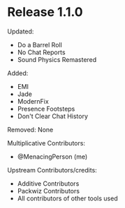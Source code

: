 # Release 1.1.0

Updated:
- Do a Barrel Roll
- No Chat Reports
- Sound Physics Remastered

Added:
- EMI
- Jade
- ModernFix
- Presence Footsteps
- Don't Clear Chat History

Removed:
None


Multiplicative Contributors:
- @MenacingPerson (me)

Upstream Contributors/credits:
- Additive Contributors
- Packwiz Contributors
- All contributors of other tools used
